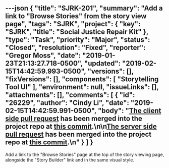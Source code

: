 ---json
{
  "title": "SJRK-201",
  "summary": "Add a link to \"Browse Stories\" from the story view page",
  "tags": "SJRK",
  "project": {
    "key": "SJRK",
    "title": "Social Justice Repair Kit"
  },
  "type": "Task",
  "priority": "Major",
  "status": "Closed",
  "resolution": "Fixed",
  "reporter": "Gregor Moss",
  "date": "2019-01-23T21:13:27.718-0500",
  "updated": "2019-02-15T14:42:59.993-0500",
  "versions": [],
  "fixVersions": [],
  "components": [
    "Storytelling Tool UI"
  ],
  "environment": null,
  "issueLinks": [],
  "attachments": [],
  "comments": [
    {
      "id": "26229",
      "author": "Cindy Li",
      "date": "2019-02-15T14:42:59.991-0500",
      "body": "[The client side pull request](https://github.com/fluid-project/sjrk-story-telling/pull/15) has been merged into the project repo at [this commit](https://github.com/fluid-project/sjrk-story-telling/commit/c09d597f13924665f33f8cb6a058818c6a7c3a63).\n\n[The server side pull request](https://github.com/fluid-project/sjrk-story-telling-server/pull/13) has been merged into the project repo at [this commit](https://github.com/fluid-project/sjrk-story-telling-server/commit/aff65f181781bc3add6532de0391cb0dc96f2704).\n"
    }
  ]
}
---
Add a link to the "Browse Stories" page at the top of the story viewing page, alongside the "Story Builder" link and in the same visual style.

        